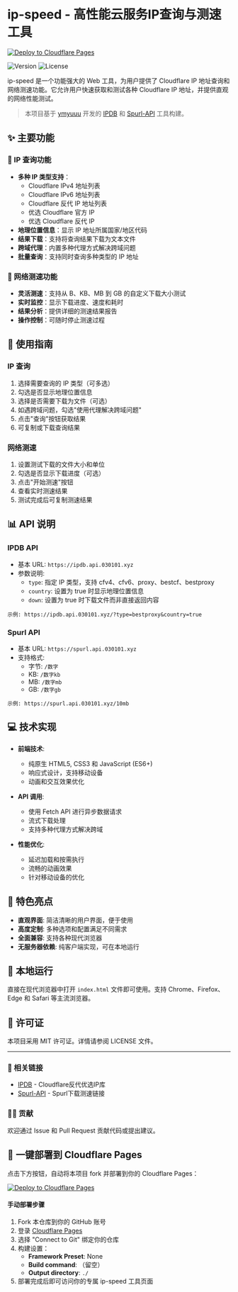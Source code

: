 # ip-speed - 高性能云服务IP查询与测速工具

[![Deploy to Cloudflare Pages](https://deploy.cloudflare.com/button.svg)](https://deploy.cloudflare.com/?url=https://github.com/BAYUEQI/ip-speed)

![Version](https://img.shields.io/badge/version-1.0.0-blue)
![License](https://img.shields.io/badge/license-MIT-green)

ip-speed 是一个功能强大的 Web 工具，为用户提供了 Cloudflare IP 地址查询和网络测速功能。它允许用户快速获取和测试各种 Cloudflare IP 地址，并提供直观的网络性能测试。

> 本项目基于 [ymyuuu](https://github.com/ymyuuu) 开发的 [IPDB](https://github.com/ymyuuu/IPDB) 和 [Spurl-API](https://github.com/ymyuuu/Spurl-API) 工具构建。

## ✨ 主要功能

### 📡 IP 查询功能
- **多种 IP 类型支持**：
  - Cloudflare IPv4 地址列表
  - Cloudflare IPv6 地址列表
  - Cloudflare 反代 IP 地址列表
  - 优选 Cloudflare 官方 IP
  - 优选 Cloudflare 反代 IP
- **地理位置信息**：显示 IP 地址所属国家/地区代码
- **结果下载**：支持将查询结果下载为文本文件
- **跨域代理**：内置多种代理方式解决跨域问题
- **批量查询**：支持同时查询多种类型的 IP 地址

### 🚀 网络测速功能
- **灵活测速**：支持从 B、KB、MB 到 GB 的自定义下载大小测试
- **实时监控**：显示下载进度、速度和耗时
- **结果分析**：提供详细的测速结果报告
- **操作控制**：可随时停止测速过程

## 🔧 使用指南

### IP 查询
1. 选择需要查询的 IP 类型（可多选）
2. 勾选是否显示地理位置信息
3. 选择是否需要下载为文件（可选）
4. 如遇跨域问题，勾选"使用代理解决跨域问题"
5. 点击"查询"按钮获取结果
6. 可复制或下载查询结果

### 网络测速
1. 设置测试下载的文件大小和单位
2. 勾选是否显示下载进度（可选）
3. 点击"开始测速"按钮
4. 查看实时测速结果
5. 测试完成后可复制测速结果

## 📊 API 说明

### IPDB API
- 基本 URL: `https://ipdb.api.030101.xyz`
- 参数说明:
  - `type`: 指定 IP 类型，支持 cfv4、cfv6、proxy、bestcf、bestproxy
  - `country`: 设置为 true 时显示地理位置信息
  - `down`: 设置为 true 时下载文件而非直接返回内容

```
示例: https://ipdb.api.030101.xyz/?type=bestproxy&country=true
```

### Spurl API
- 基本 URL: `https://spurl.api.030101.xyz`
- 支持格式:
  - 字节: `/数字`
  - KB: `/数字kb`
  - MB: `/数字mb`
  - GB: `/数字gb`

```
示例: https://spurl.api.030101.xyz/10mb
```

## 💻 技术实现

- **前端技术**:
  - 纯原生 HTML5, CSS3 和 JavaScript (ES6+)
  - 响应式设计，支持移动设备
  - 动画和交互效果优化
  
- **API 调用**:
  - 使用 Fetch API 进行异步数据请求
  - 流式下载处理
  - 支持多种代理方式解决跨域
  
- **性能优化**:
  - 延迟加载和按需执行
  - 流畅的动画效果
  - 针对移动设备的优化

## 🌟 特色亮点

- **直观界面**: 简洁清晰的用户界面，便于使用
- **高度定制**: 多种选项和配置满足不同需求
- **全面兼容**: 支持各种现代浏览器
- **无服务器依赖**: 纯客户端实现，可在本地运行

## 📝 本地运行

直接在现代浏览器中打开 `index.html` 文件即可使用。支持 Chrome、Firefox、Edge 和 Safari 等主流浏览器。

## 📜 许可证

本项目采用 MIT 许可证。详情请参阅 LICENSE 文件。

---

### 🔗 相关链接
- [IPDB](https://github.com/ymyuuu/IPDB) - Cloudflare反代优选IP库
- [Spurl-API](https://github.com/ymyuuu/Spurl-API) - Spurl下载测速链接

### 👨‍💻 贡献
欢迎通过 Issue 和 Pull Request 贡献代码或提出建议。 

## 🚀 一键部署到 Cloudflare Pages

点击下方按钮，自动将本项目 fork 并部署到你的 Cloudflare Pages：

[![Deploy to Cloudflare Pages](https://deploy.cloudflare.com/button.svg)](https://deploy.cloudflare.com/?url=https://github.com/BAYUEQI/ip-speed)

#### 手动部署步骤

1. Fork 本仓库到你的 GitHub 账号
2. 登录 [Cloudflare Pages](https://pages.cloudflare.com/)
3. 选择 "Connect to Git" 绑定你的仓库
4. 构建设置：
   - **Framework Preset**: None
   - **Build command**: （留空）
   - **Output directory**: `./`
5. 部署完成后即可访问你的专属 ip-speed 工具页面
